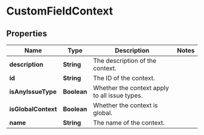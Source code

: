 # CustomFieldContext

## Properties
Name | Type | Description | Notes
------------ | ------------- | ------------- | -------------
**description** | **String** | The description of the context. | 
**id** | **String** | The ID of the context. | 
**isAnyIssueType** | **Boolean** | Whether the context apply to all issue types. | 
**isGlobalContext** | **Boolean** | Whether the context is global. | 
**name** | **String** | The name of the context. | 
